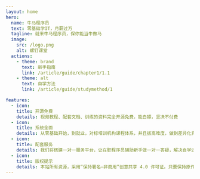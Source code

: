 ```yaml
---
layout: home
hero:
  name: 牛马程序员
  text: 零基础学IT，月薪过万
  tagline: 就来牛马程序员，保你能当牛做马
  image:
    src: /logo.png
    alt: 螺钉课堂
  actions:
    - theme: brand
      text: 新手指南
      link: /article/guide/chapter1/1.1
    - theme: alt
      text: 自学方法
      link: /article/guide/studymethod/1

features:
  - icon:
    title: 开源免费
    details: 视频教程、配套文档、训练的资料完全开源免费，能白嫖，坚决不付费
  - icon:
    title: 系统全面
    details: 从零基础开始，到就业，对标培训机构课程体系，并且拔高难度，做到差异化竞争
  - icon:
    title: 配套服务
    details: 我们将搭建一对一服务平台，让在职程序员辅助新手做一对一答疑，解决自学过程中的最大痛点
  - icon:
    title: 版权提示
    details: 本站所有资源，采用“保持署名—非商用”创意共享 4.0 许可证。只要保持原作者署名和非商用，您可以自由地阅读、分享、修改本书。
---
```


<style>
h1.name{
    font-size:36px!important;
}
p.text{
    font-size:44px!important;
}
.image-container img{
  border-radius: 10px
}
.VPButton.medium.brand, .VPButton.medium.alt{
  border-radius: 8px;
}
</style>
